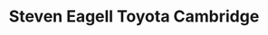 ---
title: "Steven Eagell Toyota Cambridge"
url: /cambridge/steven-eagell-toyota-cambridge/
shop: car
---